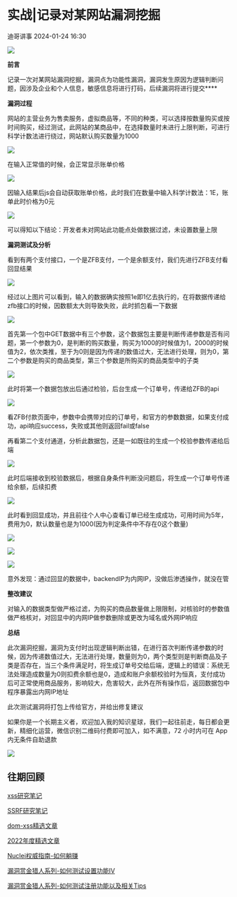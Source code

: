 #  实战|记录对某网站漏洞挖掘   
 迪哥讲事   2024-01-24 16:30  
  
![](https://mmbiz.qpic.cn/mmbiz_gif/icdGEWOnYLpNJUTyXhK4Iic6TJFLAAboGBK3V3tSviaWr4PZG8a6IYoiaMTg23QFLvasNxpQL1Ed9qLsPUmGPH1mPw/640?wx_fmt=gif&wxfrom=5&wx_lazy=1 "")  
  
**前言**  
  
记录一次对某网站漏洞挖掘，漏洞点为功能性漏洞，漏洞发生原因为逻辑判断问题，因涉及企业和个人信息，敏感信息将进行打码，后续漏洞将进行提交****  
  
**漏洞过程**  
  
网站的主营业务为售卖服务，虚拟商品等，不同的种类，可以选择按数量购买或按时间购买，经过测试，此网站的某商品中，在选择数量时未进行上限判断，可进行科学计数法进行绕过，网站默认购买数量为1000  
  
![](https://mmbiz.qpic.cn/mmbiz_png/icdGEWOnYLpOqI3hIDuC5p9p7dt5wX2Oo9RRfvPzGvCbkYEOo2wzKk2NJQn3q89aJbk9JyiaH1iaaxTw0Cu4kOBEw/640?wx_fmt=png "")  
  
在输入正常值的时候，会正常显示账单价格  
  
![](https://mmbiz.qpic.cn/mmbiz_png/icdGEWOnYLpOqI3hIDuC5p9p7dt5wX2Oor4aPzu42Hp0LFyzHWQTTXzezLGaowVXxONPjD8LJ6dtmsL105r4SXQ/640?wx_fmt=png "")  
  
因输入结果后js会自动获取账单价格，此时我们在数量中输入科学计数法：1E，账单此时价格为0元  
  
![](https://mmbiz.qpic.cn/mmbiz_png/icdGEWOnYLpOqI3hIDuC5p9p7dt5wX2OoNpgqF3x5jdydQ7qa3JynbibWp3KNoohxQeEGAO5R0NQYKyBnQuACFcw/640?wx_fmt=png "")  
  
可以得知以下结论：开发者未对网站此功能点处做数据过滤，未设置数量上限  
  
**漏洞测试及分析**  
  
看到有两个支付接口，一个是ZFB支付，一个是余额支付，我们先进行ZFB支付看回显结果  
  
![](https://mmbiz.qpic.cn/mmbiz_png/icdGEWOnYLpOqI3hIDuC5p9p7dt5wX2OoC46GgDEjicUKUjVNGRtpLThhlURzmQf9MchAll1RMT07rRQa5JliaictA/640?wx_fmt=png "")  
  
经过以上图片可以看到，输入的数据确实按照1e即1亿去执行的，在将数据传递给zfb接口的时候，因数额太大则导致失败，此时抓包看一下数据  
  
![](https://mmbiz.qpic.cn/mmbiz_png/icdGEWOnYLpOqI3hIDuC5p9p7dt5wX2OofVwGOBX4HjBqmDyr6ZWEjibTA5H5kX5UZh9LicETNnZNK2aBQSFe8xCg/640?wx_fmt=png "")  
  
首先第一个包中GET数据中有三个参数，这个数据包主要是判断传递参数是否有问题，第一个参数为0，是判断的购买数量，购买为1000的时候值为1，2000的时候值为2，依次类推，至于为0则是因为传递的数值过大，无法进行处理，则为0，第二个参数是购买的商品类型，第三个参数是所购买的商品类型中的子类  
  
![](https://mmbiz.qpic.cn/mmbiz_png/icdGEWOnYLpOqI3hIDuC5p9p7dt5wX2OoZwpMJibEgDT1D9v1hiakE7yhFI0KmHN64s307CT5CRXXluXbyxFn65Ww/640?wx_fmt=png "")  
  
此时将第一个数据包放出后通过检验，后台生成一个订单号，传递给ZFB的api  
  
![](https://mmbiz.qpic.cn/mmbiz_png/icdGEWOnYLpOqI3hIDuC5p9p7dt5wX2OoXFt2YofIQBpb6vUYJibXnWhAO075q6aYI22g6j0khCsboNzhK1lGwDw/640?wx_fmt=png "")  
  
看ZFB付款页面中，参数中会携带对应的订单号，和官方的参数数据，如果支付成功，api响应success，失败或其他则返回fail或false  
  
再看第二个支付通道，分析此数据包，还是一如既往的生成一个校验参数传递给后端  
  
![](https://mmbiz.qpic.cn/mmbiz_png/icdGEWOnYLpOqI3hIDuC5p9p7dt5wX2OofVwGOBX4HjBqmDyr6ZWEjibTA5H5kX5UZh9LicETNnZNK2aBQSFe8xCg/640?wx_fmt=png "")  
  
此时后端接收到校验数据后，根据自身条件判断没问题后，将生成一个订单号传递给余额，后续扣费  
  
![](https://mmbiz.qpic.cn/mmbiz_png/icdGEWOnYLpOqI3hIDuC5p9p7dt5wX2OoYuuj3I1AEVgicuANs8nxUSmbVbibFz99OIhibnVHka0KhfPZenc8Wnsgg/640?wx_fmt=png "")  
  
  
此时看到回显成功，并且前往个人中心查看订单已经生成成功，可用时间为5年，费用为0，默认数量也是为1000(因为判定条件中不存在0这个数量)  
  
![](https://mmbiz.qpic.cn/mmbiz_png/icdGEWOnYLpOqI3hIDuC5p9p7dt5wX2Oo2iaQWHmsjbdWm4HDvenX3xBIvkj7ev1cX27U6ZDlEickMLPGdylGxUMA/640?wx_fmt=png "")  
  
  
![](https://mmbiz.qpic.cn/mmbiz_png/icdGEWOnYLpOqI3hIDuC5p9p7dt5wX2Oobpg0NRqMMz0jOMS4yxdb2FBIAzKvRrST5VhBRc81rB2YUwycbxvtGg/640?wx_fmt=png "")  
  
![](https://mmbiz.qpic.cn/mmbiz_png/icdGEWOnYLpOqI3hIDuC5p9p7dt5wX2OoWyg7C45LxzLdXSx6lCXfd5MG7vNP3dv3NTBA1lFytXtLzmStyjgqcw/640?wx_fmt=png "")  
  
意外发现：通过回显的数据中，backendIP为内网IP，没做后渗透操作，就没在管  
  
**整改建议**  
  
对输入的数据类型做严格过滤，为购买的商品数量做上限限制，对核验时的参数值做严格核对，对回显中的内网IP做参数删除或更改为域名或外网IP响应  
  
**总结**  
  
此次漏洞挖掘，漏洞为支付时出现逻辑判断出错，在进行首次判断传递参数的时候，因为传递数值过大，无法进行处理，数量则为0，两个类型则是判断商品及子类是否存在，当三个条件满足时，将生成订单号交给后端，逻辑上的错误：系统无法处理造成数量为0则扣费余额也是0，造成和账户余额校验时为恒真，支付成功后可正常使用商品服务，影响较大，危害较大，此外在所有操作后，返回数据包中程序暴露出内网IP地址  
  
此次测试漏洞将打包上传给官方，并给出修复建议  
  
如果你是一个长期主义者，欢迎加入我的知识星球，我们一起往前走，每日都会更新，精细化运营，微信识别二维码付费即可加入，如不满意，72 小时内可在 App 内无条件自助退款  
  
![](https://mmbiz.qpic.cn/mmbiz_png/YmmVSe19Qj5jYW8icFkojHqg2WTWTjAnvcuF7qGrj3JLz1VgSFDDMOx0DbKjsia5ibMpeISsibYJ0ib1d2glMk2hySA/640?wx_fmt=png&wxfrom=5&wx_lazy=1&wx_co=1 "")  
## 往期回顾  
  
  
[xss研究笔记](http://mp.weixin.qq.com/s?__biz=MzIzMTIzNTM0MA==&mid=2247487130&idx=1&sn=e20bb0ee083d058c74b5a806c8a581b3&chksm=e8a604f9dfd18defaeb9306b89226dd3a5b776ce4fc194a699a317b29a95efd2098f386d7adb&scene=21#wechat_redirect)  
  
  
[SSRF研究笔记](http://mp.weixin.qq.com/s?__biz=MzIzMTIzNTM0MA==&mid=2247486912&idx=1&sn=8704ce12dedf32923c6af49f1b139470&chksm=e8a607a3dfd18eb5abc302a40da024dbd6ada779267e31c20a0fe7bbc75a5947f19ba43db9c7&scene=21#wechat_redirect)  
  
  
[dom-xss精选文章](http://mp.weixin.qq.com/s?__biz=MzIzMTIzNTM0MA==&mid=2247488819&idx=1&sn=5141f88f3e70b9c97e63a4b68689bf6e&chksm=e8a61f50dfd1964692f93412f122087ac160b743b4532ee0c1e42a83039de62825ebbd066a1e&scene=21#wechat_redirect)  
  
  
[2022年度精选文章](http://mp.weixin.qq.com/s?__biz=MzIzMTIzNTM0MA==&mid=2247487187&idx=1&sn=622438ee6492e4c639ebd8500384ab2f&chksm=e8a604b0dfd18da6c459b4705abd520cc2259a607dd9306915d845c1965224cc117207fc6236&scene=21#wechat_redirect)  
[](http://mp.weixin.qq.com/s?__biz=MzIzMTIzNTM0MA==&mid=2247487187&idx=1&sn=622438ee6492e4c639ebd8500384ab2f&chksm=e8a604b0dfd18da6c459b4705abd520cc2259a607dd9306915d845c1965224cc117207fc6236&scene=21#wechat_redirect)  
  
  
[Nuclei权威指南-如何躺赚](http://mp.weixin.qq.com/s?__biz=MzIzMTIzNTM0MA==&mid=2247487122&idx=1&sn=32459310408d126aa43240673b8b0846&chksm=e8a604f1dfd18de737769dd512ad4063a3da328117b8a98c4ca9bc5b48af4dcfa397c667f4e3&scene=21#wechat_redirect)  
  
  
[漏洞赏金猎人系列-如何测试设置功能IV](http://mp.weixin.qq.com/s?__biz=MzIzMTIzNTM0MA==&mid=2247486973&idx=1&sn=6ec419db11ff93d30aa2fbc04d8dbab6&chksm=e8a6079edfd18e88f6236e237837ee0d1101489d52f2abb28532162e2937ec4612f1be52a88f&scene=21#wechat_redirect)  
  
  
[漏洞赏金猎人系列-如何测试注册功能以及相关Tips](http://mp.weixin.qq.com/s?__biz=MzIzMTIzNTM0MA==&mid=2247486764&idx=1&sn=9f78d4c937675d76fb94de20effdeb78&chksm=e8a6074fdfd18e59126990bc3fcae300cdac492b374ad3962926092aa0074c3ee0945a31aa8a&scene=21#wechat_redirect)  
[](http://mp.weixin.qq.com/s?__biz=MzIzMTIzNTM0MA==&mid=2247486764&idx=1&sn=9f78d4c937675d76fb94de20effdeb78&chksm=e8a6074fdfd18e59126990bc3fcae300cdac492b374ad3962926092aa0074c3ee0945a31aa8a&scene=21#wechat_redirect)  
  
  
